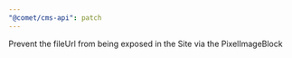 ```yaml
---
"@comet/cms-api": patch
---
```


Prevent the fileUrl from being exposed in the Site via the PixelImageBlock
